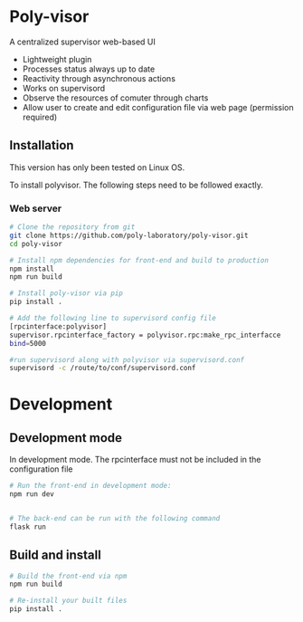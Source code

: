 # Poly-visor

A centralized supervisor web-based UI

* Lightweight plugin
* Processes status always up to date
* Reactivity through asynchronous actions
* Works on supervisord
* Observe the resources of comuter through charts
* Allow user to create and edit configuration file via web page (permission required)

## Installation

This version has only been tested on Linux OS.

To install polyvisor. The following steps need to be followed exactly.

### Web server

```bash
# Clone the repository from git
git clone https://github.com/poly-laboratory/poly-visor.git
cd poly-visor

# Install npm dependencies for front-end and build to production
npm install
npm run build

# Install poly-visor via pip
pip install .

# Add the following line to supervisord config file
[rpcinterface:polyvisor]
supervisor.rpcinterface_factory = polyvisor.rpc:make_rpc_interfacce
bind=5000

#run supervisord along with polyvisor via supervisord.conf
supervisord -c /route/to/conf/supervisord.conf
```

# Development

## Development mode
In development mode. The rpcinterface must not be included in the configuration file

```bash
# Run the front-end in development mode:
npm run dev


# The back-end can be run with the following command
flask run
```

## Build and install
```bash
# Build the front-end via npm
npm run build

# Re-install your built files
pip install .
```
